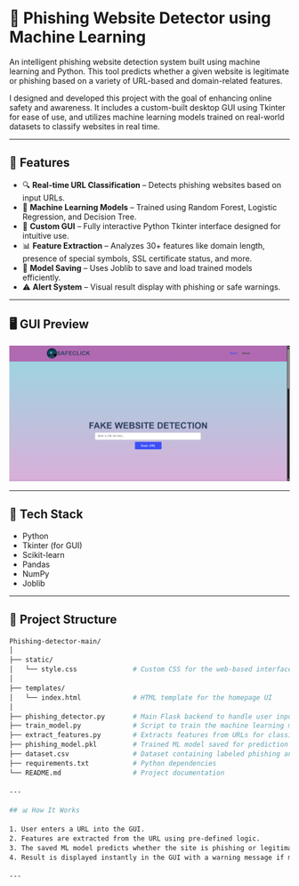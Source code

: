 # 🔐 Phishing Website Detector using Machine Learning

An intelligent phishing website detection system built using machine learning and Python. This tool predicts whether a given website is legitimate or phishing based on a variety of URL-based and domain-related features.

I designed and developed this project with the goal of enhancing online safety and awareness. It includes a custom-built desktop GUI using Tkinter for ease of use, and utilizes machine learning models trained on real-world datasets to classify websites in real time.

---

## 🚀 Features

- 🔍 **Real-time URL Classification** – Detects phishing websites based on input URLs.
- 🧠 **Machine Learning Models** – Trained using Random Forest, Logistic Regression, and Decision Tree.
- 🎨 **Custom GUI** – Fully interactive Python Tkinter interface designed for intuitive use.
- 📊 **Feature Extraction** – Analyzes 30+ features like domain length, presence of special symbols, SSL certificate status, and more.
- 💾 **Model Saving** – Uses Joblib to save and load trained models efficiently.
- ⚠️ **Alert System** – Visual result display with phishing or safe warnings.

---

## 🖥️ GUI Preview

![UI Screenshot](https://github.com/sriman-19/Fake-Website-Detection/blob/main/Phishing-detector-main/UI%20Screenshot)<!-- Replace with actual screenshot path -->

---

## 🧰 Tech Stack

- Python  
- Tkinter (for GUI)  
- Scikit-learn  
- Pandas  
- NumPy  
- Joblib

---

## 📁 Project Structure

```bash
Phishing-detector-main/
│
├── static/
│   └── style.css              # Custom CSS for the web-based interface
│
├── templates/
│   └── index.html             # HTML template for the homepage UI
│
├── phishing_detector.py       # Main Flask backend to handle user input and predictions
├── train_model.py             # Script to train the machine learning model
├── extract_features.py        # Extracts features from URLs for classification
├── phishing_model.pkl         # Trained ML model saved for prediction
├── dataset.csv                # Dataset containing labeled phishing and legitimate URLs
├── requirements.txt           # Python dependencies
└── README.md                  # Project documentation

---

## 📊 How It Works

1. User enters a URL into the GUI.
2. Features are extracted from the URL using pre-defined logic.
3. The saved ML model predicts whether the site is phishing or legitimate.
4. Result is displayed instantly in the GUI with a warning message if malicious.

---
